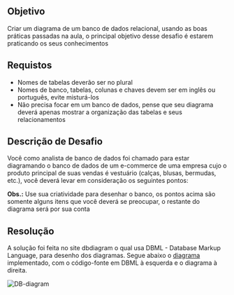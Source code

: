 <h2>Objetivo</h2>
    <p>
        Criar um diagrama de um banco de dados relacional, usando as boas práticas
passadas na aula, o principal objetivo desse desafio é estarem praticando os seus
conhecimentos
    </p>
    <h2>Requistos</h2>
    <ul>
        <li>Nomes de tabelas deverão ser no plural</li>
        <li>Nomes de banco, tabelas, colunas e chaves devem ser em inglês ou português, evite misturá-los</li>
        <li>Não precisa focar em um banco de dados, pense que seu diagrama deverá
apenas mostrar a organização das tabelas e seus relacionamentos</li>
    </ul>
    <h2>Descrição de Desafio</h2>
    <p>
        Você como analista de banco de dados foi chamado para estar diagramando o banco de dados de um e-commerce de uma empresa cujo o produto principal de suas vendas é vestuário (calças, blusas, bermudas, etc.), você deverá levar em consideração os seguintes pontos:
    </p>
    <p>
        <strong>Obs.:</strong> Use sua criatividade para desenhar o banco, os pontos acima são somente alguns itens que você deverá se preocupar, o restante do diagrama será por sua conta
    </p>
    <h2>Resolução</h2>
    <p>
        A solução foi feita no site dbdiagram o qual usa DBML - Database Markup Language, para desenho dos diagramas. Segue abaixo o <a href="https://dbdiagram.io/d/61ef4c307cf3fc0e7c6015d9">diagrama</a> implementado, com o código-fonte em DBML à esquerda e o diagrama à direita.
    </p>
    <img src="https://user-images.githubusercontent.com/41833533/152208872-7c5f354d-2758-44da-9907-c3809bd887cf.png" title="DB-diagram"></img>